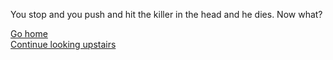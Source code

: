 You stop and you push and hit the killer in the head and he dies. Now what?

[Go home](go-home.md)  
[Continue looking upstairs](2nd-killer-chase.md)